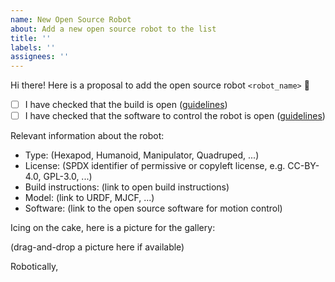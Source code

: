 ```yaml
---
name: New Open Source Robot
about: Add a new open source robot to the list
title: ''
labels: ''
assignees: ''
---
```


Hi there! Here is a proposal to add the open source robot ``<robot_name>`` 🤖

* [ ] I have checked that the build is open ([guidelines](https://github.com/tasts-robots/us/blob/main/CONTRIBUTING.md))
* [ ] I have checked that the software to control the robot is open ([guidelines](https://github.com/tasts-robots/us/blob/main/CONTRIBUTING.md))

Relevant information about the robot:

* Type: (Hexapod, Humanoid, Manipulator, Quadruped, ...)
* License: (SPDX identifier of permissive or copyleft license, e.g. CC-BY-4.0, GPL-3.0, ...)
* Build instructions: (link to open build instructions)
* Model: (link to URDF, MJCF, ...)
* Software: (link to the open source software for motion control)

Icing on the cake, here is a picture for the gallery:

(drag-and-drop a picture here if available)

Robotically,

